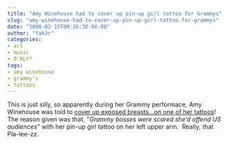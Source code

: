 ```yaml
---
title: "Amy Winehouse had to cover up pin-up girl tattoo for Grammys"
slug: "amy-winehouse-had-to-cover-up-pin-up-girl-tattoo-for-grammys"
date: "2008-02-15T09:26:30-06:00"
author: "fak3r"
categories:
- art
- music
- O'RLY?
tags:
- amy winehouse
- grammy's
- tattoos
---
```


This is just silly, so apparently during her Grammy performace, Amy Winehouse was told to [cover up exposed breasts...on one of her tattoos](http://www.celebratty.net/amy-winehouse-forced-to-cover-up-topless-tattoo-by-grammy-bosses)!  The reason given was that, "_Grammy bosses were scared she’d offend US audiences_" with her pin-up girl tattoo on her left upper arm.  Really, that   Pla-lee-zz.
